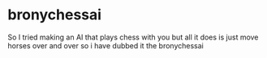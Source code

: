 # bronychessai
So I tried making an AI that plays chess with you but all it does is just move horses over and over so i have dubbed it the bronychessai
